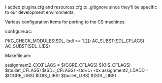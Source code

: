 I added plugins.cfg and resources.cfg to .gitignore since they'll be specific to our development environments.

Various configuration items for porting to the CS machines:

configure.ac:

PKG_CHECK_MODULES(SDL, [sdl >= 1.2])
AC_SUBST(SDL_CFLAGS)
AC_SUBST(SDL_LIBS)

Makefile.am:

assignment2_CXXFLAGS = $(OGRE_CFLAGS) $(OIS_CFLAGS) $(bullet_CFLAGS) $(SDL_CFLAGS) -std=c++0x
assignment2_LDADD = $(OGRE_LIBS) $(OIS_LIBS) $(bullet_LIBS) $(SDL_LIBS)
